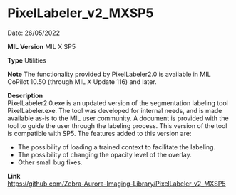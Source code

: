 # PixelLabeler_v2_MXSP5

Date: 26/05/2022

**MIL Version** MIL X SP5

**Type** Utilities

**Note** The functionality provided by PixelLabeler2.0 is available in MIL CoPilot 10.50 (through MIL X Update 116) and later.

**Description**  
PixelLabeler2.0.exe is an updated version of the segmentation labeling tool PixelLabeler.exe. The tool was developed for internal needs, and is made available as-is to the MIL user community.
A document is provided with the tool to guide the user through the labeling process.
This version of the tool is compatible with SP5. The features added to this version are:
- The possibility of loading a trained context to facilitate the labeling.
- The possibility of changing the opacity level of the overlay.
- Other small bug fixes.

**Link**  
https://github.com/Zebra-Aurora-Imaging-Library/PixelLabeler_v2_MXSP5
